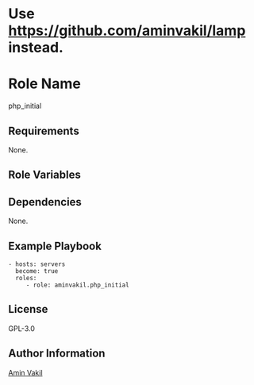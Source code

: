 # Use https://github.com/aminvakil/lamp instead.
Role Name
=========

php_initial

Requirements
------------

None.

Role Variables
--------------

Dependencies
------------

None.

Example Playbook
----------------

    - hosts: servers
      become: true
      roles:
         - role: aminvakil.php_initial

License
-------

GPL-3.0

Author Information
------------------

[Amin Vakil](https://www.aminvakil.com/)
